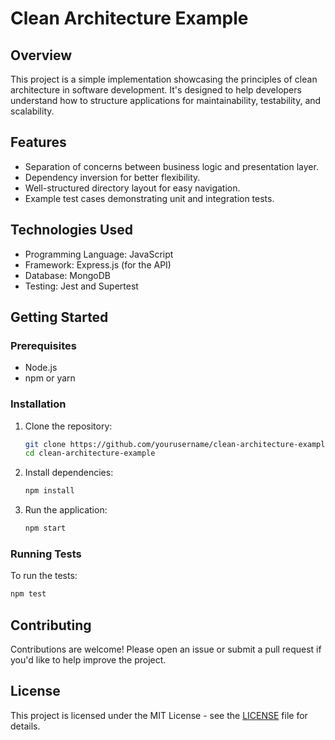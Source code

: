# Clean Architecture Example

## Overview
This project is a simple implementation showcasing the principles of clean architecture in software development. It's designed to help developers understand how to structure applications for maintainability, testability, and scalability.

## Features
- Separation of concerns between business logic and presentation layer.
- Dependency inversion for better flexibility.
- Well-structured directory layout for easy navigation.
- Example test cases demonstrating unit and integration tests.

## Technologies Used
- Programming Language: JavaScript
- Framework: Express.js (for the API)
- Database: MongoDB
- Testing: Jest and Supertest

## Getting Started
### Prerequisites
- Node.js
- npm or yarn

### Installation
1. Clone the repository:
   ```bash
   git clone https://github.com/yourusername/clean-architecture-example.git
   cd clean-architecture-example
   ```
2. Install dependencies:
   ```bash
   npm install
   ```
3. Run the application:
   ```bash
   npm start
   ```

### Running Tests
To run the tests:
```bash
npm test
```

## Contributing
Contributions are welcome! Please open an issue or submit a pull request if you'd like to help improve the project.

## License
This project is licensed under the MIT License - see the [LICENSE](LICENSE) file for details.
